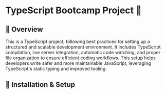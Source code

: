 # TypeScript Bootcamp Project 🚀

## 📌 Overview
This is a TypeScript project, following best practices for setting up a structured and scalable development environment. It includes TypeScript compilation, live server integration, automatic code watching, and proper file organization to ensure efficient coding workflows. This setup helps developers write safer and more maintainable JavaScript, leveraging TypeScript's static typing and improved tooling. 


## 🔧 Installation & Setup
